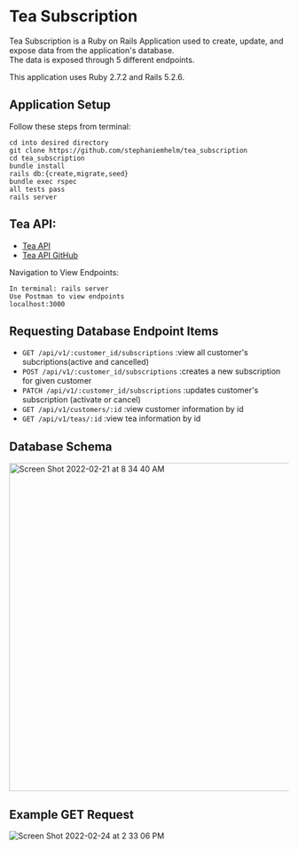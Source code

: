 
# Tea Subscription

Tea Subscription is a Ruby on Rails Application used to create, update, and expose data from the application's database.  
The data is exposed through 5 different endpoints.

This application uses Ruby 2.7.2 and Rails 5.2.6.

## Application Setup 

Follow these steps from terminal:
```
cd into desired directory
git clone https://github.com/stephaniemhelm/tea_subscription
cd tea_subscription
bundle install
rails db:{create,migrate,seed}
bundle exec rspec
all tests pass
rails server
```

## Tea API:

- [Tea API](https://tea-api-vic-lo.herokuapp.com/)
- [Tea API GitHub](https://github.com/victoria-lo/TAPI)

Navigation to View Endpoints:
```
In terminal: rails server
Use Postman to view endpoints
localhost:3000
```

## Requesting Database Endpoint Items

- `GET /api/v1/:customer_id/subscriptions`                    :view all customer's subcriptions(active and cancelled)
- `POST /api/v1/:customer_id/subscriptions`                   :creates a new subscription for given customer
- `PATCH /api/v1/:customer_id/subscriptions`                  :updates customer's subscription (activate or cancel)
- `GET /api/v1/customers/:id`                                 :view customer information by id
- `GET /api/v1/teas/:id`                                      :view tea information by id

## Database Schema
<img width="591" alt="Screen Shot 2022-02-21 at 8 34 40 AM" src="https://user-images.githubusercontent.com/81917337/155583474-013b4780-f78c-4c33-9101-cbfcc648e49a.png">

## Example GET Request
![Screen Shot 2022-02-24 at 2 33 06 PM](https://user-images.githubusercontent.com/81917337/155611392-32625ee8-49a7-4054-8ddc-90ac5b174f82.png)
